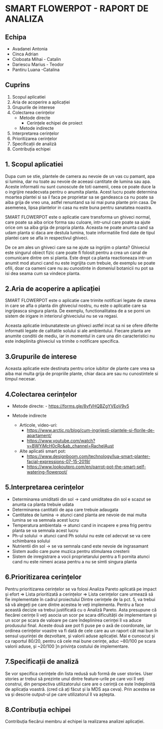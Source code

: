 # SMART FLOWERPOT - RAPORT DE ANALIZA
## Echipa
  * Avadanei Antonia
  * Cinca Adrian
  * Cioboata Mihai - Catalin
  * Dariescu Marius - Teodor
  * Pantiru Luana -Catalina

## Cuprins
  1. Scopul aplicatiei
  2. Aria de acoperire a aplicației
  3. Grupurile de interese	
  4. Colectarea cerințelor	
      -	Metode directe	
        -	Cerințele echipei de proiect	
      -	Metode indirecte	
  5. Interpretarea cerințelor	
  6. Prioritizarea cerințelor	
  7. Specificații de analiză	
  8. Contribuția echipei	

## 1. Scopul aplicatiei
Dupa cum se stie, plantele de camera au nevoie de un vas cu pamant, apa si lumina, dar nu toate au nevoie de aceeasi cantitate de lumina sau apa. Aceste informatii nu sunt cunoscute de toti oamenii, ceea ce poate duce la o ingrijire neadecvata pentru o anumita planta. Acest lucru poate determina moartea plantei si sa il faca pe proprietar sa se gandeasca ca nu poate sa aiba grija de vreo  una, astfel renuntand sa isi mai puna plante prin casa. De asemenea, lipsa plantelor in casa nu este buna pentru sanatatea noastra.

SMART FLOWERPOT este o aplicatie care transforma un ghiveci normal, care poate sa aiba orice forma sau culoare, intr-unul care poate sa ajute orice om sa aiba grija de propria planta. Aceasta ne poate anunta cand sa udam planta si daca are destula lumina, toate informatiile find date de tipul plantei care se afla in respectivul ghiveci.

De ce am ales un ghiveci care sa ne ajute sa ingrijim o planta? Ghiveciul este singurul obiect fizic care poate fi folosit pentru a crea un canal de comunicare dintre om si planta. Este drept ca planta reactioneaza intr-un anumit mod atunci cand nu este ingrijita cum trebuie, de exemplu se poate ofili, doar ca oameni care nu au cunostinte in domeniul botanicii nu pot sa isi dea seama cum sa vindece planta. 

## 2.Aria de acoperire a aplicației
SMART FLOWERPOT este o aplicatie care trimite notificari legate de starea in care se afla o planta din ghiveciul nostru, nu este o aplicatie care sa ingrijeasca singura planta. De exemplu, functionalitatea de a se porni un sistem de irigare in interiorul ghiveciului nu se va regasi.

Aceasta aplicatie imbunatateste un ghiveci astfel incat sa ni se ofere diferite informatii legate de calitatile solului si ale ambientului. Fiecare planta are anumite conditii de mediu, iar in momentul in care una din caracteristici nu este indeplinita ghiveciul va trimite o notificare specifica.

## 3.Grupurile de interese
Aceasta aplicatie este destinata pentru orice iubitor de plante care vrea sa aiba mai multa grija de propriile plante, chiar daca are sau nu cunostintele si timpul necesar.

## 4.Colectarea cerințelor

   * Metode directe:
    - https://forms.gle/8vfVHQBZgYVEoV9v5
      
   * Metode indirecte
   
        - Articole, video-uri: 
            - https://www.arctic.ro/blog/cum-ingrijesti-plantele-si-florile-de-apartament/
            - https://www.youtube.com/watch?v=BWYiMcH0cRc&ab_channel=RachelAust
        - Alte aplicatii smart pot:
            - https://www.designboom.com/technology/lua-smart-planter-facial-expressions-07-15-2019/
            - https://www.lookoutpro.com/en/parrot-pot-the-smart-self-watering-flowerpot/
      
## 5.Interpretarea cerințelor

  * Determinarea umiditatii din sol -> cand umiditatea din sol e scazut se anunta ca planta trebuie udata
  * Determinarea cantitatii de apa care trebuie adaugata
  * Cantitatea de lumina -> atunci cand planta are nevoie de mai multa lumina se va semnala acest lucru
  * Temperatura ambientala -> atunci cand in incapere e prea frig pentru planta se va semnala acest lucru
  * Ph-ul solului -> atunci cand Ph solului nu este cel adecvat se va cere schimbarea solului
  * Nutrientii din sol -> se va semnala cand este nevoie de ingrasamant 
  * Sistem audio care pune muzica pentru stimularea cresterii
  * Sistem de inregistrare a vocii proprietarului pentru a fi pornita atunci cand nu este nimeni acasa pentru a nu se simti singura planta

## 6.Prioritizarea cerințelor
Pentru prioritizarea cerințelor se va folosi Analiza Pareto aplicată pe impact și efort => Lista prioritizată a cerințelor => Lista cerințelor care urmează să fie implementate în cadrul proiectului
Dintre cerințele de la pct. 5, va trebui să vă alegeți pe care dintre acestea le veți implementa. Pentru a face această decizie va trebui justificată cu o Analiză Pareto. Asta presupune că fiecărei cerințe îi veți asocia un scor pe scara dificultății de implementare și un scor pe scara de valoare pe care îndeplinirea cerinței îl va aduce produsului final. Aceste două axe pot fi puse pe o axă de coordonate, iar ordinea cerințelor voastre va fi dată de cele care au un raport cât mai bun în sensul ușurinței de dezvoltare, și valorii aduse aplicației. Mai e cunoscut și ca raportul 80/20, pentru că cele mai bune cerințe, aduc ~80/100 pe scara valorii aduse, și ~20/100 ]n privința costului de implementare.

## 7.Specificații de analiză
Se vor specifica cerințele din lista redusă sub formă de user stories.
User stories ar trebui să prezinte unul dintre feature-urile pe care voi îl veți construi, din perspectiva utilizatorului care are o cerință ce este îndeplinită de aplicația voastră. (cred că ați făcut și la MDS așa ceva). Prin acestea se va și descrie output-ul pe care utilizatorul îl va aștepta. 

## 8.Contribuția echipei
Contribuția fiecărui membru al echipei la realizarea analizei aplicației.

